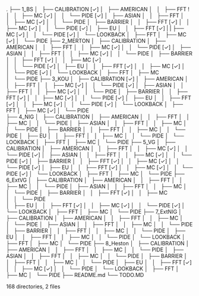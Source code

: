 .
├── 1_BS
│   ├── CALIBRATION [✓]
│   ├── AMERICAN
│   │   ├── FFT      !
│   │   ├── MC      [✓]
│   │   └── PIDE    [✓]
│   ├── ASIAN
│   │   ├── FFT
│   │   ├── MC      [✓] 
│   │   └── PIDE
│   ├── BARRIER
│   │   ├── FFT     [✓]
│   │   ├── MC      [✓] 
│   │   └── PIDE    [✓]
│   ├── EU
│   │   ├── FFT     [✓]
|   |   ├── MC      [✓]
│   │   └── PIDE    [✓]
│   └── LOOKBACK
│       ├── FFT
│       ├── MC      [✓] 
│       └── PIDE
├── 2_MERTON
│   ├── CALIBRATION 
│   ├── AMERICAN
│   │   ├── FFT
│   │   ├── MC      [✓]
│   │   └── PIDE    [✓]
│   ├── ASIAN
│   │   ├── FFT
│   │   ├── MC      [✓]
│   │   └── PIDE
│   ├── BARRIER
│   │   ├── FFT     [✓]
│   │   ├── MC      [✓]  
│   │   └── PIDE    [✓]
│   ├── EU
│   │   ├── FFT     [✓]
│   │   ├── MC      [✓] 
│   │   └── PIDE    [✓]
│   └── LOOKBACK
│       ├── FFT
│       ├── MC      
│       └── PIDE
├── 3_KOU
│   ├── CALIBRATION [✓]
│   ├── AMERICAN
│   │   ├── FFT
│   │   ├── MC      [✓]
│   │   └── PIDE    [✓]
│   ├── ASIAN
│   │   ├── FFT
│   │   ├── MC      [✓]
│   │   └── PIDE
│   ├── BARRIER
│   │   ├── FFT     [✓]
│   │   ├── MC      [✓]
│   │   └── PIDE    [✓]
│   ├── EU
│   │   ├── FFT     [✓]
│   │   ├── MC      [✓]
│   │   └── PIDE    [✓]
│   └── LOOKBACK
│       ├── FFT
│       ├── MC      [✓]
│       └── PIDE    
├── 4_NIG
│   ├── CALIBRATION 
│   ├── AMERICAN
│   │   ├── FFT
│   │   ├── MC
│   │   └── PIDE
│   ├── ASIAN
│   │   ├── FFT
│   │   ├── MC
│   │   └── PIDE
│   ├── BARRIER
│   │   ├── FFT
│   │   ├── MC
│   │   └── PIDE
│   ├── EU
│   │   ├── FFT
│   │   ├── MC
│   │   └── PIDE
│   └── LOOKBACK
│       ├── FFT
│       ├── MC
│       └── PIDE
├── 5_VG
│   ├── CALIBRATION 
│   ├── AMERICAN
│   │   ├── FFT
│   │   ├── MC      [✓]
│   │   └── PIDE    [✓]
│   ├── ASIAN
│   │   ├── FFT
│   │   ├── MC      [✓]
│   │   └── PIDE    [✓]
│   ├── BARRIER
│   │   ├── FFT     [✓]
│   │   ├── MC      [✓]
│   │   └── PIDE    [✓]
│   ├── EU
│   │   ├── FFT     [✓]
│   │   ├── MC      [✓]
│   │   └── PIDE    [✓]
│   └── LOOKBACK
│       ├── FFT
│       ├── MC
│       └── PIDE
├── 6_ExtVG
│   ├── CALIBRATION 
│   ├── AMERICAN
│   │   ├── FFT
│   │   ├── MC
│   │   └── PIDE
│   ├── ASIAN
│   │   ├── FFT
│   │   ├── MC
│   │   └── PIDE
│   ├── BARRIER
│   │   ├── FFT     [✓]
│   │   ├── MC     
│   │   └── PIDE   
│   ├── EU
│   │   ├── FFT     [✓]
│   │   ├── MC      [✓]
│   │   └── PIDE    [✓]
│   └── LOOKBACK
│       ├── FFT
│       ├── MC
│       └── PIDE
├── 7_ExtNIG
│   ├── CALIBRATION 
│   ├── AMERICAN
│   │   ├── FFT
│   │   ├── MC
│   │   └── PIDE
│   ├── ASIAN
│   │   ├── FFT
│   │   ├── MC
│   │   └── PIDE
│   ├── BARRIER
│   │   ├── FFT
│   │   ├── MC
│   │   └── PIDE
│   ├── EU
│   │   ├── FFT
│   │   ├── MC
│   │   └── PIDE
│   └── LOOKBACK
│       ├── FFT
│       ├── MC
│       └── PIDE
├── 8_Heston
│   ├── CALIBRATION 
│   ├── AMERICAN
│   │   ├── FFT
│   │   ├── MC
│   │   └── PIDE
│   ├── ASIAN
│   │   ├── FFT
│   │   ├── MC
│   │   └── PIDE
│   ├── BARRIER
│   │   ├── FFT
│   │   ├── MC
│   │   └── PIDE
│   ├── EU
│   │   ├── FFT     [✓]
│   │   ├── MC      [✓]
│   │   └── PIDE
│   └── LOOKBACK
│       ├── FFT
│       ├── MC
│       └── PIDE
├── README.md
└── TODO.MD

168 directories, 2 files
